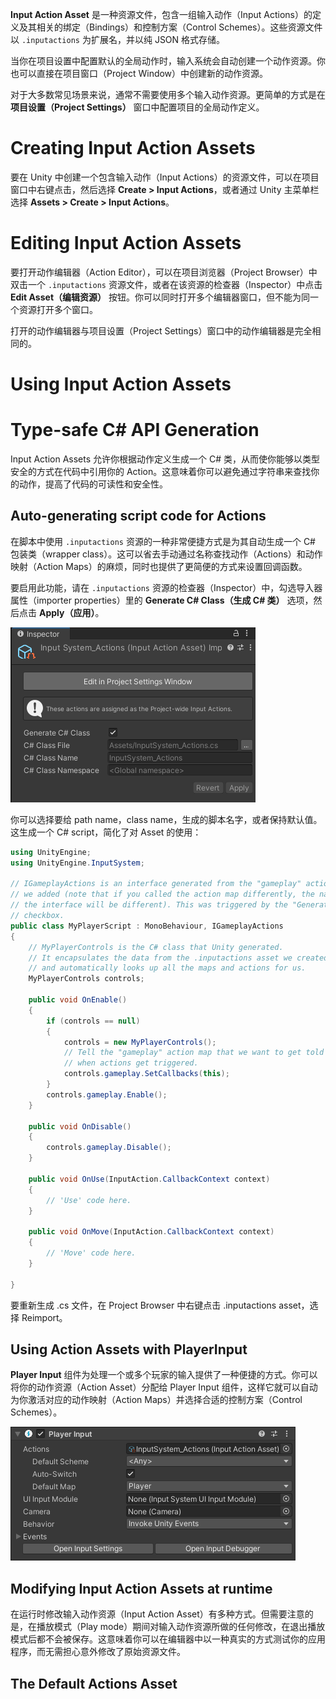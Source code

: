 **Input Action Asset** 是一种资源文件，包含一组输入动作（Input Actions）的定义及其相关的绑定（Bindings）和控制方案（Control Schemes）。这些资源文件以 `.inputactions` 为扩展名，并以纯 JSON 格式存储。

当你在项目设置中配置默认的全局动作时，输入系统会自动创建一个动作资源。你也可以直接在项目窗口（Project Window）中创建新的动作资源。

对于大多数常见场景来说，通常不需要使用多个输入动作资源。更简单的方式是在 **项目设置（Project Settings）** 窗口中配置项目的全局动作定义。

# Creating Input Action Assets

要在 Unity 中创建一个包含输入动作（Input Actions）的资源文件，可以在项目窗口中右键点击，然后选择 **Create > Input Actions**，或者通过 Unity 主菜单栏选择 **Assets > Create > Input Actions**。

# Editing Input Action Assets

要打开动作编辑器（Action Editor），可以在项目浏览器（Project Browser）中双击一个 `.inputactions` 资源文件，或者在该资源的检查器（Inspector）中点击 **Edit Asset（编辑资源）** 按钮。你可以同时打开多个编辑器窗口，但不能为同一个资源打开多个窗口。

打开的动作编辑器与项目设置（Project Settings）窗口中的动作编辑器是完全相同的。

# Using Input Action Assets

# Type-safe C# API Generation

Input Action Assets 允许你根据动作定义生成一个 C# 类，从而使你能够以类型安全的方式在代码中引用你的 Action。这意味着你可以避免通过字符串来查找你的动作，提高了代码的可读性和安全性。

## Auto-generating script code for Actions

在脚本中使用 `.inputactions` 资源的一种非常便捷方式是为其自动生成一个 C# 包装类（wrapper class）。这可以省去手动通过名称查找动作（Actions）和动作映射（Action Maps）的麻烦，同时也提供了更简便的方式来设置回调函数。

要启用此功能，请在 `.inputactions` 资源的检查器（Inspector）中，勾选导入器属性（importer properties）里的 **Generate C# Class（生成 C# 类）** 选项，然后点击 **Apply（应用）**。

![FireActionInputAssetInspector](image/FireActionInputAssetInspector.png)

你可以选择要给 path name，class name，生成的脚本名字，或者保持默认值。这生成一个 C# script，简化了对 Asset 的使用：

```C#
using UnityEngine;
using UnityEngine.InputSystem;

// IGameplayActions is an interface generated from the "gameplay" action map
// we added (note that if you called the action map differently, the name of
// the interface will be different). This was triggered by the "Generate Interfaces"
// checkbox.
public class MyPlayerScript : MonoBehaviour, IGameplayActions
{
    // MyPlayerControls is the C# class that Unity generated.
    // It encapsulates the data from the .inputactions asset we created
    // and automatically looks up all the maps and actions for us.
    MyPlayerControls controls;

    public void OnEnable()
    {
        if (controls == null)
        {
            controls = new MyPlayerControls();
            // Tell the "gameplay" action map that we want to get told about
            // when actions get triggered.
            controls.gameplay.SetCallbacks(this);
        }
        controls.gameplay.Enable();
    }

    public void OnDisable()
    {
        controls.gameplay.Disable();
    }

    public void OnUse(InputAction.CallbackContext context)
    {
        // 'Use' code here.
    }

    public void OnMove(InputAction.CallbackContext context)
    {
        // 'Move' code here.
    }

}
```

要重新生成 .cs 文件，在 Project Browser 中右键点击 .inputactions asset，选择 Reimport。

## Using Action Assets with PlayerInput

**Player Input** 组件为处理一个或多个玩家的输入提供了一种便捷的方式。你可以将你的动作资源（Action Asset）分配给 Player Input 组件，这样它就可以自动为你激活对应的动作映射（Action Maps）并选择合适的控制方案（Control Schemes）。

![PlayerInput](image/PlayerInput.png)

## Modifying Input Action Assets at runtime

在运行时修改输入动作资源（Input Action Asset）有多种方式。但需要注意的是，在播放模式（Play mode）期间对输入动作资源所做的任何修改，在退出播放模式后都不会被保存。这意味着你可以在编辑器中以一种真实的方式测试你的应用程序，而无需担心意外修改了原始资源文件。

## The Default Actions Asset
